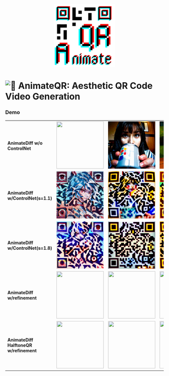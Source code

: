 <p align="center">
    <img src="src/Animate_cropped-1-removebg-preview.png" alt="alt text" height="200">
</p>

# <img src="https://fonts.gstatic.com/s/e/notoemoji/latest/1f52e/512.gif" alt="🔮" width="32" height="32"> AnimateQR: Aesthetic QR Code Video Generation

### Demo
<table align="center"> 
  <tr>
    <td><strong>AnimateDiff w/o ControlNet</strong></td>
    <td ><img src="demo/AnimateDiff_CN_0/gif/AnimateDiff_00343.gif" height="150" width="150"></td>
    <td ><img src="demo/AnimateDiff_CN_0/gif/AnimateDiff_00286.gif" height="150" width="150"></td>
    <td ><img src="demo/AnimateDiff_CN_0/gif/AnimateDiff_00341.gif" height="150" width="150"></td>
    <td ><img src="demo/AnimateDiff_CN_0/gif/AnimateDiff_00346.gif" height="150" width="150"></td>
  </tr>
  <tr>
    <td><strong>AnimateDiff w/ControlNet(s=1.1)</strong></td>
    <td><img src="demo/AnimateDiff_CN_1.1/gif/AnimateDiff_00343.gif" height="150" width="150"></td>
    <td><img src="demo/AnimateDiff_CN_1.1/gif/AnimateDiff_00286.gif" height="150" width="150"></td>
    <td><img src="demo/AnimateDiff_CN_1.1/gif/AnimateDiff_00341.gif" height="150" width="150"></td>
    <td><img src="demo/AnimateDiff_CN_1.1/gif/AnimateDiff_00346.gif" height="150" width="150"></td>
  </tr>
  <tr>
    <td><strong>AnimateDiff w/ControlNet(s=1.8)</strong></td>
    <td><img src="demo/AnimateDiff_CN_1.8/gif/AnimateDiff_00343.gif" height="150" width="150"></td>
    <td><img src="demo/AnimateDiff_CN_1.8/gif/AnimateDiff_00286.gif" height="150" width="150"></td>
    <td><img src="demo/AnimateDiff_CN_1.8/gif/AnimateDiff_00341.gif" height="150" width="150"></td>
    <td><img src="demo/AnimateDiff_CN_1.8/gif/AnimateDiff_00346.gif" height="150" width="150"></td>
  </tr>
  <tr>
    <td><strong>AnimateDiff w/refinement</strong></td>
    <td><img src="demo/AnimateDiff_artcoder/gif/AnimateDiff_00343.gif" height="150" width="150"></td>
    <td><img src="demo/AnimateDiff_artcoder/gif/AnimateDiff_00286.gif" height="150" width="150"></td>
    <td><img src="demo/AnimateDiff_artcoder/gif/AnimateDiff_00341.gif" height="150" width="150"></td>
    <td><img src="demo/AnimateDiff_artcoder/gif/AnimateDiff_00346.gif" height="150" width="150"></td>
  </tr>
  <tr>
    <td><strong>AnimateDiff HalftoneQR w/refinement</strong></td>
    <td><img src="demo/AnimateDiff_artcoder_halftone/gif/AnimateDiff_00343.gif" height="150" width="150"></td>
    <td><img src="demo/AnimateDiff_artcoder_halftone/gif/AnimateDiff_00286.gif" height="150" width="150"></td>
    <td><img src="demo/AnimateDiff_artcoder_halftone/gif/AnimateDiff_00341.gif" height="150" width="150"></td>
    <td><img src="demo/AnimateDiff_artcoder_halftone/gif/AnimateDiff_00346.gif" height="150" width="150"></td>
  </tr>
</table>
